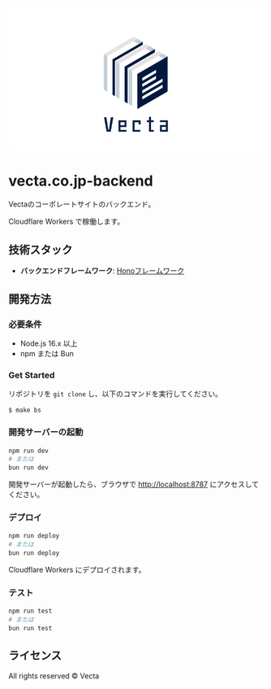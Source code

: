 ![hero.svg](public/assets/logo.svg)

# vecta.co.jp-backend

Vectaのコーポレートサイトのバックエンド。

Cloudflare Workers で稼働します。

## 技術スタック

- **バックエンドフレームワーク**: [Honoフレームワーク](https://hono-ja.pages.dev/)

## 開発方法

### 必要条件

- Node.js 16.x 以上
- npm または Bun

### Get Started

リポジトリを `git clone` し、以下のコマンドを実行してください。

```shell
$ make bs
```

### 開発サーバーの起動

```bash
npm run dev
# または
bun run dev
```

開発サーバーが起動したら、ブラウザで [http://localhost:8787](http://localhost:8787) にアクセスしてください。

### デプロイ

```bash
npm run deploy
# または
bun run deploy
```

Cloudflare Workers にデプロイされます。

### テスト

```bash
npm run test
# または
bun run test
```

## ライセンス

All rights reserved © Vecta
